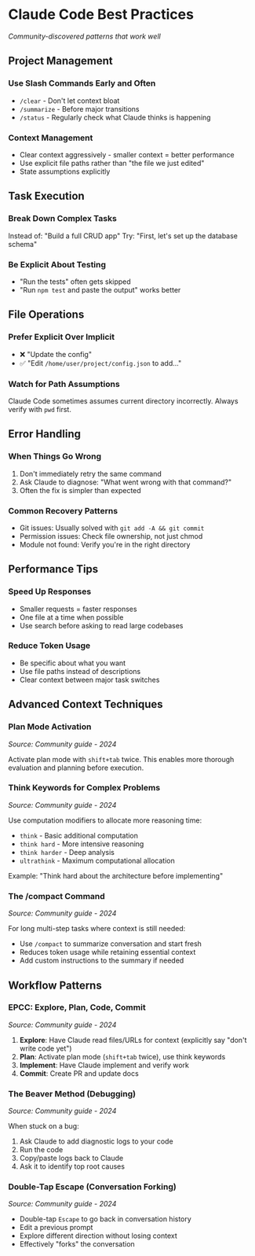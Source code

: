 # Claude Code Best Practices

*Community-discovered patterns that work well*

## Project Management

### Use Slash Commands Early and Often
- `/clear` - Don't let context bloat
- `/summarize` - Before major transitions
- `/status` - Regularly check what Claude thinks is happening

### Context Management
- Clear context aggressively - smaller context = better performance
- Use explicit file paths rather than "the file we just edited"
- State assumptions explicitly

## Task Execution

### Break Down Complex Tasks
Instead of: "Build a full CRUD app"
Try: "First, let's set up the database schema"

### Be Explicit About Testing
- "Run the tests" often gets skipped
- "Run `npm test` and paste the output" works better

## File Operations

### Prefer Explicit Over Implicit
- ❌ "Update the config"
- ✅ "Edit `/home/user/project/config.json` to add..."

### Watch for Path Assumptions
Claude Code sometimes assumes current directory incorrectly. Always verify with `pwd` first.

## Error Handling

### When Things Go Wrong
1. Don't immediately retry the same command
2. Ask Claude to diagnose: "What went wrong with that command?"
3. Often the fix is simpler than expected

### Common Recovery Patterns
- Git issues: Usually solved with `git add -A && git commit`
- Permission issues: Check file ownership, not just chmod
- Module not found: Verify you're in the right directory

## Performance Tips

### Speed Up Responses
- Smaller requests = faster responses
- One file at a time when possible
- Use search before asking to read large codebases

### Reduce Token Usage
- Be specific about what you want
- Use file paths instead of descriptions
- Clear context between major task switches

## Advanced Context Techniques

### Plan Mode Activation
*Source: Community guide - 2024*

Activate plan mode with `shift+tab` twice. This enables more thorough evaluation and planning before execution.

### Think Keywords for Complex Problems
*Source: Community guide - 2024*

Use computation modifiers to allocate more reasoning time:
- `think` - Basic additional computation
- `think hard` - More intensive reasoning
- `think harder` - Deep analysis
- `ultrathink` - Maximum computational allocation

Example: "Think hard about the architecture before implementing"

### The /compact Command
*Source: Community guide - 2024*

For long multi-step tasks where context is still needed:
- Use `/compact` to summarize conversation and start fresh
- Reduces token usage while retaining essential context
- Add custom instructions to the summary if needed

## Workflow Patterns

### EPCC: Explore, Plan, Code, Commit
*Source: Community guide - 2024*

1. **Explore**: Have Claude read files/URLs for context (explicitly say "don't write code yet")
2. **Plan**: Activate plan mode (`shift+tab` twice), use think keywords
3. **Implement**: Have Claude implement and verify work
4. **Commit**: Create PR and update docs

### The Beaver Method (Debugging)
*Source: Community guide - 2024*

When stuck on a bug:
1. Ask Claude to add diagnostic logs to your code
2. Run the code
3. Copy/paste logs back to Claude
4. Ask it to identify top root causes

### Double-Tap Escape (Conversation Forking)
*Source: Community guide - 2024*

- Double-tap `Escape` to go back in conversation history
- Edit a previous prompt
- Explore different direction without losing context
- Effectively "forks" the conversation
